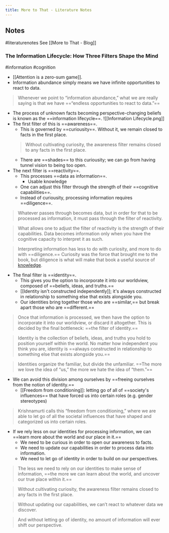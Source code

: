 ```yaml
---
title: More to That - Literature Notes
---
```

## Notes
#literaturenotes 
See [[More to That - Blog]]
### The Information Lifecycle: How Three Filters Shape the Mind
#information #cognition
- [[Attention is a zero-sum game]].
- Information abundance simply means we have infinite opportunities to react to data.
>Whenever we point to “information abundance,” what we are really saying is that we have ==“endless opportunities to react to data.”==
- The process of unknown facts becoming perspective-changing beliefs is known as the ==information lifecycle==.
![[Information Lifecycle.png]]
- The first filter of this is ==awareness==.
	- This is governed by ==curiousity==. Without it, we remain closed to facts in the first place.
	> Without cultivating curiosity, the awareness filter remains closed to any facts in the first place.
	- There are ==shades== to this curiousity; we can go from having tunnel vision to being too open.
- The next filter is ==reactivity==.
	- This processes ==data as information==. 
		- Usable knowledge
	- One can adjust this filter through the strength of their ==cognitive capabilities==.
	- Instead of curiousity, processing information requires ==diligence==. 

> Whatever passes through becomes data, but in order for that to be processed as information, it must pass through the filter of reactivity.


> What allows one to adjust the filter of reactivity is the strength of their capabilities. Data becomes information only when you have the cognitive capacity to interpret it as such.

>  Interpreting information has less to do with curiosity, and more to do with ==diligence.== Curiosity was the force that brought me to the book, but diligence is what will make that book a useful source of [knowledge](https://moretothat.com/framework-for-knowledge/).
- The final filter is ==identity==.
	- This gives you the option to incorporate it into our worldview, composed of ==beliefs, ideas, and truths.==
	- [[Identity isn't constructed independently]]; it's always constructed in relationship to something else that exists alongside you.
	- Our identities bring together those who are ==similar,== but break apart those who are ==different.==

> Once that information is processed, we then have the option to incorporate it into our worldview, or discard it altogether. This is decided by the final bottleneck: ==the filter of identity.==


> Identity is the collection of beliefs, ideas, and truths you hold to position yourself within the world. No matter how independent you think you are, identity is ==always constructed in relationship to something else that exists alongside you.==

> Identities organize the familiar, but divide the unfamiliar. ==The more we love the idea of “us,” the more we hate the idea of “them.”==
- We can avoid this division among ourselves by ==freeing ourselves from the notion of identity.==
	- [[Freedom from conditioning]]: letting go of all of ==society's influences== that have forced us into certain roles (e.g. gender stereotypes)

> Krishnamurti calls this “freedom from conditioning,” where we are able to let go of all the societal influences that have shaped and categorized us into certain roles.


- If we rely less on our identities for processing information, we can ==learn more about the world and our place in it.==
	- We need to be curious in order to open our awareness to facts.
	- We need to update our capabilities in order to process data into information.
	- We need to let go of identity in order to build on our perspectives.

> The less we need to rely on our identities to make sense of information, ==the more we can learn about the world, and uncover our true place within it.==


> Without cultivating curiosity, the awareness filter remains closed to any facts in the first place.


> Without updating our capabilities, we can’t react to whatever data we discover.

> And without letting go of identity, no amount of information will ever shift our perspective.
